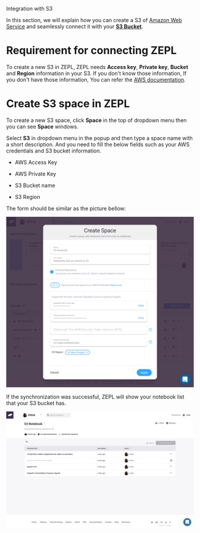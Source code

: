 <span class="header-font">Integration with S3</span>

In this section, we will explain how you can create a S3 of [Amazon Web Service](https://aws.amazon.com/) and seamlessly connect it with your [**S3 Bucket**](https://aws.amazon.com/s3/).

# Requirement for connecting ZEPL
To create a new S3 in ZEPL, ZEPL needs **Access key**, **Private key**, **Bucket** and **Region** information in your S3. If you don't know those information, If you don't have those information, You can refer the [AWS documentation](http://docs.aws.amazon.com/IAM/latest/UserGuide/introduction.html).

# Create S3 space in ZEPL
To create a new S3 space, click **Space** in the top of dropdown menu then you can see **Space** windows.

Select **S3** in dropdown menu in the popup and then type a space name with a short description.
And you need to fill the below fields such as your AWS credentials and S3 bucket information.

- AWS Access Key

- AWS Private Key 

- S3 Bucket name

- S3 Region 

The form should be similar as the picture bellow:

<img src="../img/create_new_s3.png" class="image-box big-img"/>

If the synchronization was successful, ZEPL will show your notebook list that your S3 bucket has.

<img src="../img/manage_s3.png" class="image-box big-img"/>
